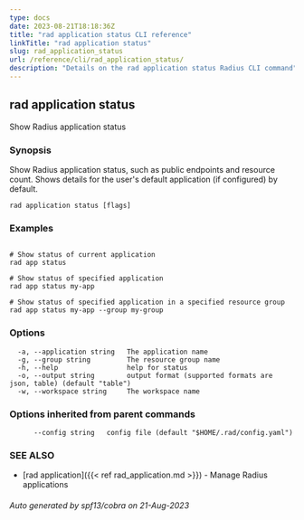 ```yaml
---
type: docs
date: 2023-08-21T18:18:36Z
title: "rad application status CLI reference"
linkTitle: "rad application status"
slug: rad_application_status
url: /reference/cli/rad_application_status/
description: "Details on the rad application status Radius CLI command"
---
```

## rad application status

Show Radius application status

### Synopsis

Show Radius application status, such as public endpoints and resource count. Shows details for the user's default application (if configured) by default.

```
rad application status [flags]
```

### Examples

```

# Show status of current application
rad app status

# Show status of specified application
rad app status my-app

# Show status of specified application in a specified resource group
rad app status my-app --group my-group

```

### Options

```
  -a, --application string   The application name
  -g, --group string         The resource group name
  -h, --help                 help for status
  -o, --output string        output format (supported formats are json, table) (default "table")
  -w, --workspace string     The workspace name
```

### Options inherited from parent commands

```
      --config string   config file (default "$HOME/.rad/config.yaml")
```

### SEE ALSO

* [rad application]({{< ref rad_application.md >}})	 - Manage Radius applications

###### Auto generated by spf13/cobra on 21-Aug-2023
